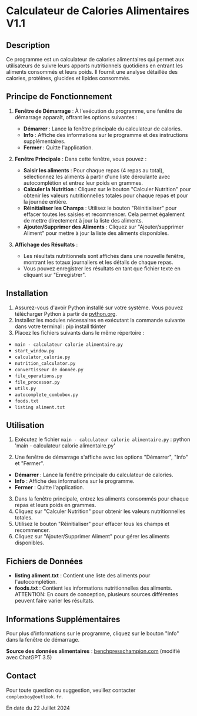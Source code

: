# Calculateur de Calories Alimentaires V1.1

## Description

Ce programme est un calculateur de calories alimentaires qui permet aux utilisateurs de suivre leurs apports nutritionnels quotidiens en entrant les aliments consommés et leurs poids. 
Il fournit une analyse détaillée des calories, protéines, glucides et lipides consommés.

## Principe de Fonctionnement

1. **Fenêtre de Démarrage** : À l'exécution du programme, une fenêtre de démarrage apparaît, offrant les options suivantes :
   - **Démarrer** : Lance la fenêtre principale du calculateur de calories.
   - **Info** : Affiche des informations sur le programme et des instructions supplémentaires.
   - **Fermer** : Quitte l'application.

2. **Fenêtre Principale** : Dans cette fenêtre, vous pouvez :
   - **Saisir les aliments** : Pour chaque repas (4 repas au total), sélectionnez les aliments à partir d'une liste déroulante avec autocomplétion et entrez leur poids en grammes.
   - **Calculer la Nutrition** : Cliquez sur le bouton "Calculer Nutrition" pour obtenir les valeurs nutritionnelles totales pour chaque repas et pour la journée entière.
   - **Réinitialiser les Champs** : Utilisez le bouton "Réinitialiser" pour effacer toutes les saisies et recommencer. Cela permet également de mettre directement à jour la liste des aliments.
   - **Ajouter/Supprimer des Aliments** : Cliquez sur "Ajouter/supprimer Aliment" pour mettre à jour la liste des aliments disponibles.

3. **Affichage des Résultats** :
   - Les résultats nutritionnels sont affichés dans une nouvelle fenêtre, montrant les totaux journaliers et les détails de chaque repas.
   - Vous pouvez enregistrer les résultats en tant que fichier texte en cliquant sur "Enregistrer".

## Installation

1. Assurez-vous d'avoir Python installé sur votre système. Vous pouvez télécharger Python à partir de [python.org](https://www.python.org/).
2. Installez les modules nécessaires en exécutant la commande suivante dans votre terminal : pip install tkinter
3. Placez les fichiers suivants dans le même répertoire :
- `main - calculateur calorie alimentaire.py`
- `start_window.py`
- `calculator_calorie.py`
- `nutrition_calculator.py`
- `convertisseur de donnée.py`
- `file_operations.py`
- `file_processor.py`
- `utils.py`
- `autocomplete_combobox.py`
- `foods.txt`
- `listing aliment.txt`

## Utilisation

1. Exécutez le fichier `main - calculateur calorie alimentaire.py` : python 'main - calculateur calorie alimentaire.py'

2. Une fenêtre de démarrage s'affiche avec les options "Démarrer", "Info" et "Fermer".
- **Démarrer** : Lance la fenêtre principale du calculateur de calories.
- **Info** : Affiche des informations sur le programme.
- **Fermer** : Quitte l'application.

3. Dans la fenêtre principale, entrez les aliments consommés pour chaque repas et leurs poids en grammes.
4. Cliquez sur "Calculer Nutrition" pour obtenir les valeurs nutritionnelles totales.
5. Utilisez le bouton "Réinitialiser" pour effacer tous les champs et recommencer.
6. Cliquez sur "Ajouter/Supprimer Aliment" pour gérer les aliments disponibles.

## Fichiers de Données

- **listing aliment.txt** : Contient une liste des aliments pour l'autocomplétion.
- **foods.txt** : Contient les informations nutritionnelles des aliments.
                  ATTENTION: En cours de conception, plusieurs sources différentes peuvent faire varier les résultats.

## Informations Supplémentaires

Pour plus d'informations sur le programme, cliquez sur le bouton "Info" dans la fenêtre de démarrage. 

**Source des données alimentaires** : [benchpresschampion.com](https://www.benchpresschampion.com/dietetique/Calories.pdf) (modifié avec ChatGPT 3.5)

## Contact

Pour toute question ou suggestion, veuillez contacter `complexboy@outlook.fr`.

En date du 22 Juillet 2024


